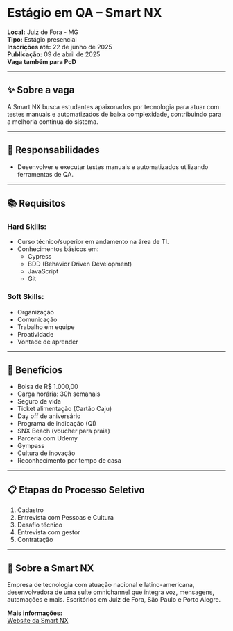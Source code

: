 # Estágio em QA – Smart NX

**Local:** Juiz de Fora - MG  
**Tipo:** Estágio presencial  
**Inscrições até:** 22 de junho de 2025  
**Publicação:** 09 de abril de 2025  
**Vaga também para PcD**

---

## ✨ Sobre a vaga

A Smart NX busca estudantes apaixonados por tecnologia para atuar com testes manuais e automatizados de baixa complexidade, contribuindo para a melhoria contínua do sistema.

---

## 🧪 Responsabilidades

- Desenvolver e executar testes manuais e automatizados utilizando ferramentas de QA.

---

## 📚 Requisitos

### Hard Skills:
- Curso técnico/superior em andamento na área de TI.
- Conhecimentos básicos em:
  - Cypress
  - BDD (Behavior Driven Development)
  - JavaScript
  - Git

### Soft Skills:
- Organização  
- Comunicação  
- Trabalho em equipe  
- Proatividade  
- Vontade de aprender  

---

## 🎁 Benefícios

- Bolsa de R$ 1.000,00  
- Carga horária: 30h semanais  
- Seguro de vida  
- Ticket alimentação (Cartão Caju)  
- Day off de aniversário  
- Programa de indicação (QI)  
- SNX Beach (voucher para praia)  
- Parceria com Udemy  
- Gympass  
- Cultura de inovação  
- Reconhecimento por tempo de casa

---

## 📋 Etapas do Processo Seletivo

1. Cadastro  
2. Entrevista com Pessoas e Cultura  
3. Desafio técnico  
4. Entrevista com gestor  
5. Contratação  

---

## 🌟 Sobre a Smart NX

Empresa de tecnologia com atuação nacional e latino-americana, desenvolvedora de uma suíte omnichannel que integra voz, mensagens, automações e mais. Escritórios em Juiz de Fora, São Paulo e Porto Alegre.

**Mais informações:**  
[Website da Smart NX](https://smartnx.gupy.io)  

